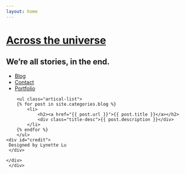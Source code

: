 ```yaml
---
layout: home
---
```


<div class="index-content blog">
    <div class="section">
    <div class="section2"
    <div class="header">
     <h1><a href="/">Across the universe</a></h1>
     <h2>We’re all stories, in the end.</h2>
   </div>
        <ul class="artical-cate">        
            <li class="on"><a href="/"><span>Blog</span></a></li>
            <li><a href="/contact"><span>Contact</span></a></li>
            <li><a href="/portfolio"><span>Portfolio</span></a></li>
        </ul>

        <ul class="artical-list">
        {% for post in site.categories.blog %}
            <li>
                <h2><a href="{{ post.url }}">{{ post.title }}</a></h2>
                <div class="title-desc">{{ post.description }}</div>              
            </li>
        {% endfor %}
        </ul>
    <div id="credit">
     Designed by Lynette Lu
     </div>
        
    </div> 
     </div>  
       
  </div>
